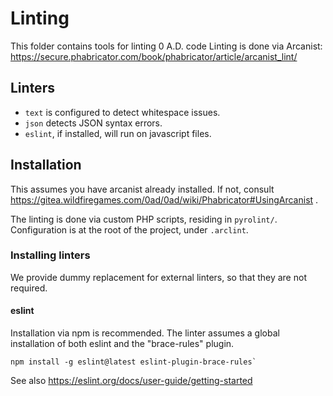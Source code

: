 # Linting

This folder contains tools for linting 0 A.D. code
Linting is done via Arcanist:
https://secure.phabricator.com/book/phabricator/article/arcanist_lint/

## Linters

- `text` is configured to detect whitespace issues.
- `json` detects JSON syntax errors.
- `eslint`, if installed, will run on javascript files.

## Installation

This assumes you have arcanist already installed. If not, consult
https://gitea.wildfiregames.com/0ad/0ad/wiki/Phabricator#UsingArcanist .

The linting is done via custom PHP scripts, residing in `pyrolint/`.
Configuration is at the root of the project, under `.arclint`.

### Installing linters

We provide dummy replacement for external linters, so that they are not required.

#### eslint

Installation via npm is recommended. The linter assumes a global installation
of both eslint and the "brace-rules" plugin.

```
npm install -g eslint@latest eslint-plugin-brace-rules`
```

See also https://eslint.org/docs/user-guide/getting-started
